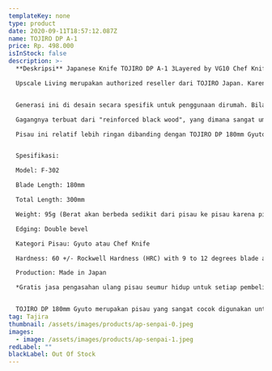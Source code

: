 ```yaml
---
templateKey: none
type: product
date: 2020-09-11T18:57:12.087Z
name: TOJIRO DP A-1
price: Rp. 498.000
isInStock: false
description: >-
  **Deskripsi** Japanese Knife TOJIRO DP A-1 3Layered by VG10 Chef Knife 180mm

  Upscale Living merupakan authorized reseller dari TOJIRO Japan. Karena kami merupakan authorized reseller satu-satunya di Indonesia maka harga yang kami beri akan sama dengan harga pisau TOJIRO di negara-negara lain. Untuk melihat langsung pisau-pisau TOJIRO yang kami jual, anda dapat meng-email kami di upscaleliving.id@gmail.com untuk membuat appointment. Kami berlokasi di Ancol, Jakarta Utara.


  Generasi ini di desain secara spesifik untuk penggunaan dirumah. Bilah dari pisau ini sama dengan model profesional TOJIRO DP - inti baja terbuat dari VG10, dan dilapisi oleh 13-chrome stainless steel. Berarti pisau ini dapat meraih ketajaman yang profesional dan sangat mudah untuk dirawat. Bilah dari pisau ini dibuat dengan ketebalan yang sangat pantas untuk penggunaan dirumah, jadi bisa memotong makanan dengan tenaga yang sangat minim.

  Gagangnya terbuat dari "reinforced black wood", yang dimana sangat umum dipakai untuk pisau chef profesional.

  Pisau ini relatif lebih ringan dibanding dengan TOJIRO DP 180mm Gyuto, maka sangat pantas dipakai untuk dirumah.


  Spesifikasi:

  Model: F-302

  Blade Length: 180mm

  Total Length: 300mm

  Weight: 95g (Berat akan berbeda sedikit dari pisau ke pisau karena pisau ini diasah dan di finish dengan tangan)

  Edging: Double bevel

  Kategori Pisau: Gyuto atau Chef Knife

  Hardness: 60 +/- Rockwell Hardness (HRC) with 9 to 12 degrees blade angle

  Production: Made in Japan

  *Gratis jasa pengasahan ulang pisau seumur hidup untuk setiap pembelian pisau TOJIRO.


  TOJIRO DP 180mm Gyuto merupakan pisau yang sangat cocok digunakan untuk kebutuhan dapur sehari-hari. Pisau ini mampu menyelesaikan segala kebutuhan dapur dari buah yang besar seperti melon dan semangka, daging, ayam dan ikan. Pisau ini sangat cocok dipakai untuk dirumah karena beratnya yang ringan.
tag: Tajira
thumbnail: /assets/images/products/ap-senpai-0.jpeg
images:
  - image: /assets/images/products/ap-senpai-1.jpeg
redLabel: ""
blackLabel: Out Of Stock
---
```

